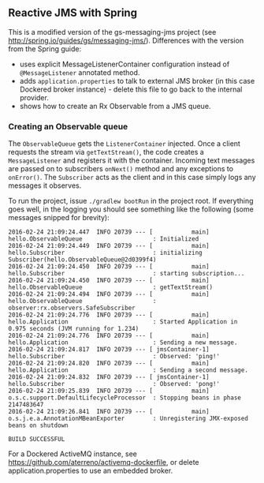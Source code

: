 ## Reactive JMS with Spring

This is a modified version of the gs-messaging-jms project (see http://spring.io/guides/gs/messaging-jms/).
Differences with the version from the Spring guide:

* uses explicit MessageListenerContainer configuration instead of `@MessageListener` annotated method.
* adds `application.properties` to talk to external JMS broker (in this case Dockered broker instance) - delete 
this file to go back to the internal provider.
* shows how to create an Rx Observable from a JMS queue.

### Creating an Observable queue
The `ObservableQueue` gets the `ListenerContainer` injected. Once a client requests the stream via `getTextStream()`,
the code creates a `MessageListener` and registers it with the container. Incoming text messages are passed on to 
subscribers `onNext()` method and any exceptions to `onError()`.
The `Subscriber` acts as the client and in this case simply logs any messages it observes.

To run the project, issue `./gradlew bootRun` in the project root. If everything goes well, in the logging you should
see something like the following (some messages snipped for brevity):

    2016-02-24 21:09:24.447  INFO 20739 --- [           main] hello.ObservableQueue                    : Initialized
    2016-02-24 21:09:24.449  INFO 20739 --- [           main] hello.Subscriber                         : initializing Subscriber(hello.ObservableQueue@2d0399f4)
    2016-02-24 21:09:24.450  INFO 20739 --- [           main] hello.Subscriber                         : starting subscription...
    2016-02-24 21:09:24.450  INFO 20739 --- [           main] hello.ObservableQueue                    : getTextStream()
    2016-02-24 21:09:24.494  INFO 20739 --- [           main] hello.ObservableQueue                    : observer:rx.observers.SafeSubscriber
    2016-02-24 21:09:24.776  INFO 20739 --- [           main] hello.Application                        : Started Application in 0.975 seconds (JVM running for 1.234)
    2016-02-24 21:09:24.776  INFO 20739 --- [           main] hello.Application                        : Sending a new message.
    2016-02-24 21:09:24.817  INFO 20739 --- [ jmsContainer-1] hello.Subscriber                         : Observed: 'ping!'
    2016-02-24 21:09:24.820  INFO 20739 --- [           main] hello.Application                        : Sending a second message.
    2016-02-24 21:09:24.832  INFO 20739 --- [ jmsContainer-1] hello.Subscriber                         : Observed: 'pong!'
    2016-02-24 21:09:25.839  INFO 20739 --- [           main] o.s.c.support.DefaultLifecycleProcessor  : Stopping beans in phase 2147483647
    2016-02-24 21:09:26.841  INFO 20739 --- [           main] o.s.j.e.a.AnnotationMBeanExporter        : Unregistering JMX-exposed beans on shutdown
    
    BUILD SUCCESSFUL
    
For a Dockered ActiveMQ instance, see https://github.com/aterreno/activemq-dockerfile, or delete application.properties to
use an embedded broker.